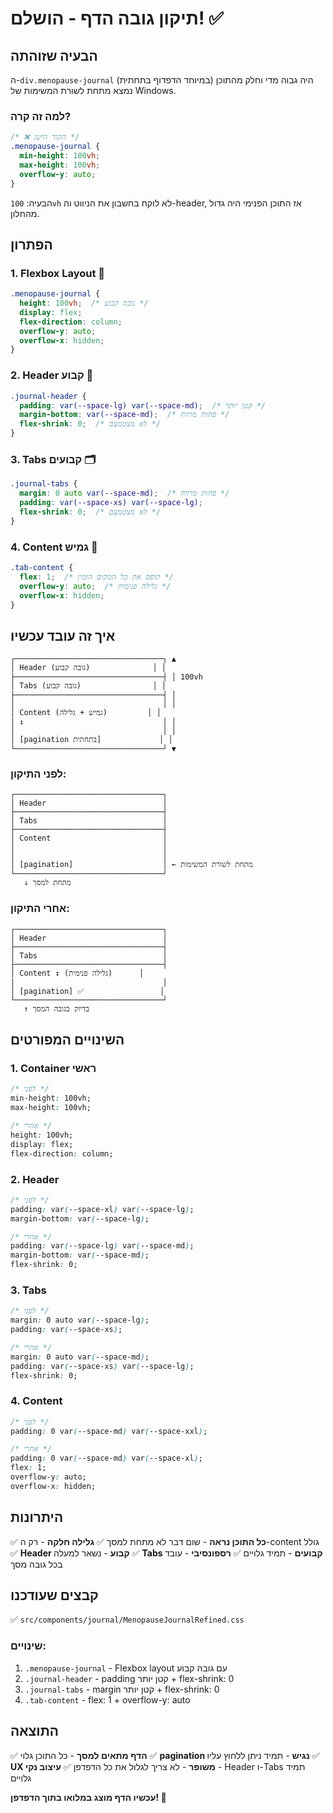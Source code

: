 # תיקון גובה הדף - הושלם! ✅

## הבעיה שזוהתה

ה-`div.menopause-journal` היה גבוה מדי וחלק מהתוכן (במיוחד הדפדוף בתחתית) נמצא מתחת לשורת המשימות של Windows.

### למה זה קרה?
```css
/* ❌ הקוד הישן */
.menopause-journal {
  min-height: 100vh;
  max-height: 100vh;
  overflow-y: auto;
}
```

הבעיה: `100vh` לא לוקח בחשבון את הניווט וה-header, אז התוכן הפנימי היה גדול מהחלון.

## הפתרון

### 1. **Flexbox Layout** 📐
```css
.menopause-journal {
  height: 100vh;  /* גובה קבוע */
  display: flex;
  flex-direction: column;
  overflow-y: auto;
  overflow-x: hidden;
}
```

### 2. **Header קבוע** 📌
```css
.journal-header {
  padding: var(--space-lg) var(--space-md);  /* קטן יותר */
  margin-bottom: var(--space-md);  /* פחות מרווח */
  flex-shrink: 0;  /* לא מצטמצם */
}
```

### 3. **Tabs קבועים** 🗂️
```css
.journal-tabs {
  margin: 0 auto var(--space-md);  /* פחות מרווח */
  padding: var(--space-xs) var(--space-lg);
  flex-shrink: 0;  /* לא מצטמצם */
}
```

### 4. **Content גמיש** 📄
```css
.tab-content {
  flex: 1;  /* תופס את כל המקום הזמין */
  overflow-y: auto;  /* גלילה פנימית */
  overflow-x: hidden;
}
```

## איך זה עובד עכשיו

```
┌─────────────────────────────────┐ ▲
│ Header (גובה קבוע)              │ │
├─────────────────────────────────┤ │ 100vh
│ Tabs (גובה קבוע)                │ │
├─────────────────────────────────┤ │
│                                 │ │
│ Content (גמיש + גלילה)         │ │
│ ↕️                               │ │
│                                 │ │
│ [pagination בתחתית]             │ │
└─────────────────────────────────┘ ▼
```

### לפני התיקון:
```
┌─────────────────────────────────┐
│ Header                          │
├─────────────────────────────────┤
│ Tabs                            │
├─────────────────────────────────┤
│ Content                         │
│                                 │
│                                 │
│ [pagination]                    │ ← מתחת לשורת המשימות
└─────────────────────────────────┘
   ↓ מתחת למסך
```

### אחרי התיקון:
```
┌─────────────────────────────────┐
│ Header                          │
├─────────────────────────────────┤
│ Tabs                            │
├─────────────────────────────────┤
│ Content ↕️ (גלילה פנימית)      │
│                                 │
│ [pagination] ✅                 │
└─────────────────────────────────┘
   ↑ בדיוק בגובה המסך
```

## השינויים המפורטים

### 1. Container ראשי
```css
/* לפני */
min-height: 100vh;
max-height: 100vh;

/* אחרי */
height: 100vh;
display: flex;
flex-direction: column;
```

### 2. Header
```css
/* לפני */
padding: var(--space-xl) var(--space-lg);
margin-bottom: var(--space-lg);

/* אחרי */
padding: var(--space-lg) var(--space-md);
margin-bottom: var(--space-md);
flex-shrink: 0;
```

### 3. Tabs
```css
/* לפני */
margin: 0 auto var(--space-lg);
padding: var(--space-xs);

/* אחרי */
margin: 0 auto var(--space-md);
padding: var(--space-xs) var(--space-lg);
flex-shrink: 0;
```

### 4. Content
```css
/* לפני */
padding: 0 var(--space-md) var(--space-xxl);

/* אחרי */
padding: 0 var(--space-md) var(--space-xl);
flex: 1;
overflow-y: auto;
overflow-x: hidden;
```

## היתרונות

✅ **כל התוכן נראה** - שום דבר לא מתחת למסך
✅ **גלילה חלקה** - רק ה-content גולל
✅ **Header קבוע** - נשאר למעלה
✅ **Tabs קבועים** - תמיד גלויים
✅ **רספונסיבי** - עובד בכל גובה מסך

## קבצים שעודכנו

✅ `src/components/journal/MenopauseJournalRefined.css`

### שינויים:
1. `.menopause-journal` - Flexbox layout עם גובה קבוע
2. `.journal-header` - padding קטן יותר + flex-shrink: 0
3. `.journal-tabs` - margin קטן יותר + flex-shrink: 0
4. `.tab-content` - flex: 1 + overflow-y: auto

## התוצאה

✅ **הדף מתאים למסך** - כל התוכן גלוי
✅ **pagination נגיש** - תמיד ניתן ללחוץ עליו
✅ **UX משופר** - לא צריך לגלול את כל הדפדפן
✅ **עיצוב נקי** - Header ו-Tabs תמיד גלויים

**עכשיו הדף מוצג במלואו בתוך הדפדפן! 🎉**
